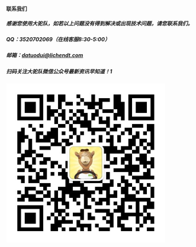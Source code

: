                                                                                                                                                                                                                                                                                                       **联系我们**

##### 感谢您使用大驼队，如若以上问题没有得到解决或出现技术问题，请您联系我们。

##### QQ：3520702069（在线客服8:30-5:00）

##### 邮箱：datuodui@lichendt.com

##### 扫码关注大驼队微信公众号最新资讯早知道！1

![](/assets/qrcode_for_gh_fe470e479064_4301.jpg)


